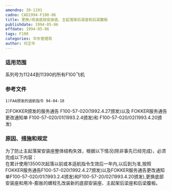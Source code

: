 ```yaml
---
amendno: 39-1191  
cadno: CAD1994-F100-06  
title: 更换/改装底部安装底、主起落架后梁座和后梁腹板  
publishdate: 1994-05-06  
effdate: 1994-05-06  
tags: F100  
categories: 华东管理局  
author: 何正华  
---
```

  
### 适用范围  
系列号为11244到11390的所有F100飞机  
  
<!--more-->  
### 参考文件  
    1)FAA颁发的适航指令 94-04-10  
2)FOKKER颁发的服务通告 F100-57-020(1992.4.27颁发)以及 FOKKER服务通告更改通知单 F100-57-020/01(1993.2.4颁发)和 F100-57-020/02(1993.4.20颁发)  
  
### 原因、措施和规定  
为了防止主起落架安装座整体结构失效，根据以下情况(除非事先已经完成)，必须完成以下内容：  
    在累计使用13500次起落以前或本适航指令生效后一年内,以后到为准,按照FOKKER服务通告F100-57-020(1992.4.27颁发)以及FOKKER服务通告更改通知单F100-57-020/01(1993.2.4颁发)和F100-57-20/02(1993.4.20颁发),更换底部安装座和用冷-膨胀的螺栓孔改装新的底部安装座、主起架后梁座和后梁腹板。  
